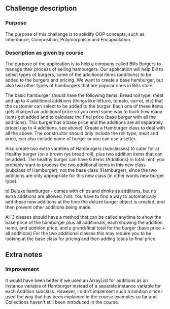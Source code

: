 ## Challenge description
### Purpose
The purpose of this challange is to solidify OOP concepts, such as Inheritance, Composition, Polymorphism and Encapsulation.

### Description as given by course

The purpose of the application is to help a company called Bills Burgers to manage their process of selling hamburgers.
Our application will help Bill to select types of burgers, some of the additional items (additions) to be added to the burgers 
and pricing.
We want to create a base hamburger, but also two other types of hamburgers that are popular ones in Bills store.

The basic hamburger should have the following items.
Bread roll type, meat and up to 4 additional additions (things like lettuce, tomato, carrot, etc) that
the customer can select to be added to the burger.
Each one of these items gets charged an additional price so you need some way to track how many items got added
and to calculate the final price (base burger with all the additions).
This burger has a base price and the additions are all separately priced (up to 4 additions, see above).
Create a Hamburger class to deal with all the above.
The constructor should only include the roll type, meat and price, can also include name of burger or you can use a setter.

Also create two extra varieties of Hamburgers (subclasses) to cater for 
a) Healthy burger (on a brown rye bread roll), plus two addition items that can be added.
The healthy burger can have 6 items (Additions) in total.
hint:  you probably want to process the two additional items in this new class (subclass of Hamburger),
not the base class (Hamburger), since the two additions are only appropriate for this new class (in other words new burger type).

b) Deluxe hamburger - comes with chips and drinks as additions, but no extra additions are allowed.
hint:  You have to find a way to automatically add these new additions at the time the deluxe burger
object is created, and then prevent other additions being made.
        
All 3 classes should have a method that can be called anytime to show the base price of the hamburger
plus all additionals, each showing the addition name, and addition price, and a grand/final total for the
burger (base price + all additions)
For the two additional classes this may require you to be looking at the base class for pricing and then adding totals to 
final price.

## Extra notes
### Improvement
It would have been better if we used an ArrayList for additions as an instance variable of Hamburger 
instead of a separate instance variable for each Addition subclass.
However, I didn't implement such a solution since I used the way that has been explained in the course examples so far
and Collections haven't still been introduced in the course.
